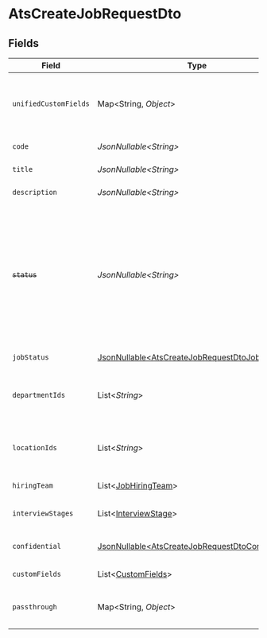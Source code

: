 # AtsCreateJobRequestDto


## Fields

| Field                                                                                                                                      | Type                                                                                                                                       | Required                                                                                                                                   | Description                                                                                                                                | Example                                                                                                                                    |
| ------------------------------------------------------------------------------------------------------------------------------------------ | ------------------------------------------------------------------------------------------------------------------------------------------ | ------------------------------------------------------------------------------------------------------------------------------------------ | ------------------------------------------------------------------------------------------------------------------------------------------ | ------------------------------------------------------------------------------------------------------------------------------------------ |
| `unifiedCustomFields`                                                                                                                      | Map\<String, *Object*>                                                                                                                     | :heavy_minus_sign:                                                                                                                         | Custom Unified Fields configured in your StackOne project                                                                                  | {<br/>"my_project_custom_field_1": "REF-1236",<br/>"my_project_custom_field_2": "some other value"<br/>}                                   |
| `code`                                                                                                                                     | *JsonNullable\<String>*                                                                                                                    | :heavy_minus_sign:                                                                                                                         | Code of the job                                                                                                                            | 184919                                                                                                                                     |
| `title`                                                                                                                                    | *JsonNullable\<String>*                                                                                                                    | :heavy_minus_sign:                                                                                                                         | Title of the job                                                                                                                           | Software Engineer                                                                                                                          |
| `description`                                                                                                                              | *JsonNullable\<String>*                                                                                                                    | :heavy_minus_sign:                                                                                                                         | Description of the job                                                                                                                     | Responsible for identifying business requirements                                                                                          |
| ~~`status`~~                                                                                                                               | *JsonNullable\<String>*                                                                                                                    | :heavy_minus_sign:                                                                                                                         | : warning: ** DEPRECATED **: This will be removed in a future release, please migrate away from it as soon as possible.<br/><br/>Status of the job | archived                                                                                                                                   |
| `jobStatus`                                                                                                                                | [JsonNullable\<AtsCreateJobRequestDtoJobStatus>](../../models/components/AtsCreateJobRequestDtoJobStatus.md)                               | :heavy_minus_sign:                                                                                                                         | Status of the job                                                                                                                          |                                                                                                                                            |
| `departmentIds`                                                                                                                            | List\<*String*>                                                                                                                            | :heavy_minus_sign:                                                                                                                         | Department ids of the job                                                                                                                  | [<br/>"308570",<br/>"308571",<br/>"308572"<br/>]                                                                                           |
| `locationIds`                                                                                                                              | List\<*String*>                                                                                                                            | :heavy_minus_sign:                                                                                                                         | Location ids of the job                                                                                                                    | [<br/>"668570",<br/>"678571",<br/>"688572"<br/>]                                                                                           |
| `hiringTeam`                                                                                                                               | List\<[JobHiringTeam](../../models/components/JobHiringTeam.md)>                                                                           | :heavy_minus_sign:                                                                                                                         | Hiring team for the job.                                                                                                                   |                                                                                                                                            |
| `interviewStages`                                                                                                                          | List\<[InterviewStage](../../models/components/InterviewStage.md)>                                                                         | :heavy_minus_sign:                                                                                                                         | Interview stages for the job.                                                                                                              |                                                                                                                                            |
| `confidential`                                                                                                                             | [JsonNullable\<AtsCreateJobRequestDtoConfidential>](../../models/components/AtsCreateJobRequestDtoConfidential.md)                         | :heavy_minus_sign:                                                                                                                         | Confidential status of the job                                                                                                             |                                                                                                                                            |
| `customFields`                                                                                                                             | List\<[CustomFields](../../models/components/CustomFields.md)>                                                                             | :heavy_minus_sign:                                                                                                                         | The job custom fields                                                                                                                      |                                                                                                                                            |
| `passthrough`                                                                                                                              | Map\<String, *Object*>                                                                                                                     | :heavy_minus_sign:                                                                                                                         | Value to pass through to the provider                                                                                                      | {<br/>"other_known_names": "John Doe"<br/>}                                                                                                |